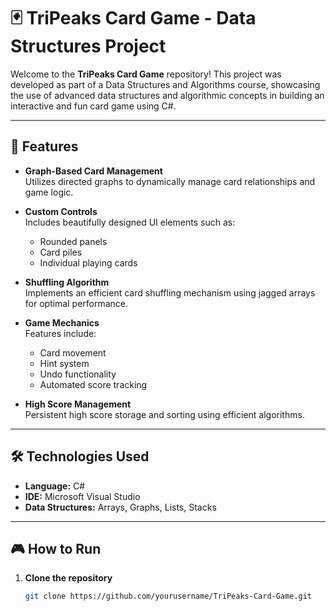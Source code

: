 # 🃏 TriPeaks Card Game - Data Structures Project

Welcome to the **TriPeaks Card Game** repository! This project was developed as part of a Data Structures and Algorithms course, showcasing the use of advanced data structures and algorithmic concepts in building an interactive and fun card game using C#.

---

## 🚀 Features

- **Graph-Based Card Management**  
  Utilizes directed graphs to dynamically manage card relationships and game logic.

- **Custom Controls**  
  Includes beautifully designed UI elements such as:
  - Rounded panels
  - Card piles
  - Individual playing cards

- **Shuffling Algorithm**  
  Implements an efficient card shuffling mechanism using jagged arrays for optimal performance.

- **Game Mechanics**  
  Features include:
  - Card movement
  - Hint system
  - Undo functionality
  - Automated score tracking

- **High Score Management**  
  Persistent high score storage and sorting using efficient algorithms.

---

## 🛠️ Technologies Used

- **Language:** C#
- **IDE:** Microsoft Visual Studio
- **Data Structures:** Arrays, Graphs, Lists, Stacks

---

## 🎮 How to Run

1. **Clone the repository**  
   ```bash
   git clone https://github.com/yourusername/TriPeaks-Card-Game.git
